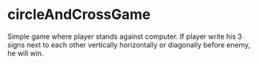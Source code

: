 # circleAndCrossGame
Simple game where player stands against computer. If player write his 3 signs next to each other vertically horizontally or diagonally before enemy, he will win.

